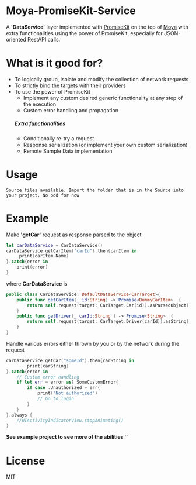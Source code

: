# Moya-PromiseKit-Service

A **'DataService'** layer implemented with [PromiseKit] on the top of [Moya] with extra functionalities using the power of PromiseKit, especially for JSON-oriented RestAPI calls. 

# What is it good for?
  - To logically group, isolate and modify the collection of network requests
  - To strictly bind the targets with their providers
  - To use the power of PromiseKit
    * Implement any custom desired generic functionality at any step of the execution
    * Custom error handling and propagation
    ##### Extra functionalities
    - Conditionally re-try a request
    - Response serialization (or implement your own custom serialization)
    - Remote Sample Data implementation
# Usage
`Source files available. Import the folder that is in the Source into your project.
No pod for now`

# Example
Make **'getCar'** request as response parsed to the object
```swift
let carDataService = CarDataService()
carDataService.getCarItem("carId").then{carItem in
     print(carItem.Name)
}.catch{error in
    print(error)
}
```

where **CarDataService** is
```swift
public class CarDataService: DefaultDataService<CarTarget>{
    public func getCarItem(_ id:String) -> Promise<DummyCarItem>  {
        return self.request(target: CarTarget.Car(id)).asParsedObject()
    }
    public func getDriver(_ carId:String ) -> Promise<String>  {
        return self.request(target: CarTarget.Driver(carId)).asString()
    }
}
```
Handle various errors either thrown by you or by the network during the request
```swift
carDataService.getCar("someId").then{carString in
        print(carString)
}.catch{error in
    // Custom error handling
    if let err = error as? SomeCustomError{
        if case .Unauthorized = err{
            print("Not authorized")
            // Go to login
        }
    }
}.always {
    //UIActivityIndicatorView.stopAnimating()
}
```
**See example project to see more of the abilities**
``

# License
MIT

[Moya]: <https://github.com/Moya/Moya>
[PromiseKit]: <https://github.com/mxcl/PromiseKit>

